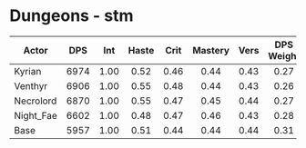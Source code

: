 # Dungeons - stm
| Actor | DPS | Int | Haste | Crit | Mastery | Vers | DPS Weight |
|---|:---:|:---:|:---:|:---:|:---:|:---:|:---:|
|Kyrian|6974|1.00|0.52|0.46|0.44|0.43|0.27|
|Venthyr|6906|1.00|0.55|0.48|0.44|0.43|0.26|
|Necrolord|6870|1.00|0.55|0.47|0.45|0.44|0.27|
|Night_Fae|6602|1.00|0.48|0.47|0.46|0.43|0.28|
|Base|5957|1.00|0.51|0.44|0.44|0.44|0.31|
